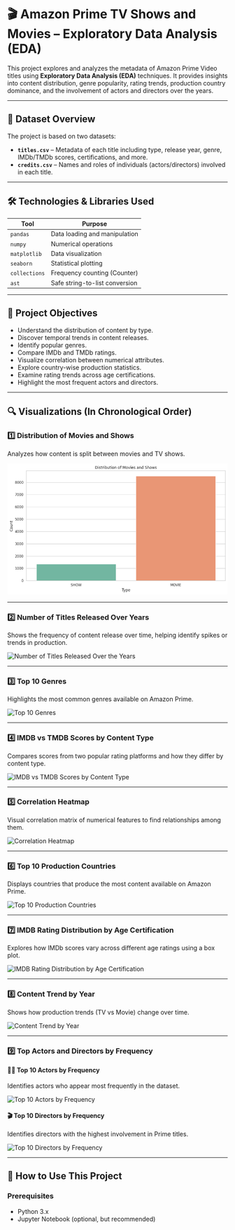 # 🎬 Amazon Prime TV Shows and Movies – Exploratory Data Analysis (EDA)

This project explores and analyzes the metadata of Amazon Prime Video titles using **Exploratory Data Analysis (EDA)** techniques. It provides insights into content distribution, genre popularity, rating trends, production country dominance, and the involvement of actors and directors over the years.

---

## 📁 Dataset Overview

The project is based on two datasets:

- **`titles.csv`** – Metadata of each title including type, release year, genre, IMDb/TMDb scores, certifications, and more.
- **`credits.csv`** – Names and roles of individuals (actors/directors) involved in each title.

---

## 🛠️ Technologies & Libraries Used

| Tool         | Purpose                          |
|--------------|----------------------------------|
| `pandas`     | Data loading and manipulation    |
| `numpy`      | Numerical operations             |
| `matplotlib` | Data visualization               |
| `seaborn`    | Statistical plotting             |
| `collections`| Frequency counting (Counter)     |
| `ast`        | Safe string-to-list conversion   |

---

## 🎯 Project Objectives

- Understand the distribution of content by type.
- Discover temporal trends in content releases.
- Identify popular genres.
- Compare IMDb and TMDb ratings.
- Visualize correlation between numerical attributes.
- Explore country-wise production statistics.
- Examine rating trends across age certifications.
- Highlight the most frequent actors and directors.

---

## 🔍 Visualizations (In Chronological Order)

### 1️⃣ Distribution of Movies and Shows
Analyzes how content is split between movies and TV shows.

![Distribution of Movies and Shows](https://github.com/PruthyirajM26/Amazon_Prime_TV_Shows_and_Movies_Exploratory_Data_Analysis/blob/e3538986933038dd5dc4843425bbb97d56fa5d27/Image/Distribution%20of%20Movies%20and%20Shows.png)

---

### 2️⃣ Number of Titles Released Over Years
Shows the frequency of content release over time, helping identify spikes or trends in production.

![Number of Titles Released Over the Years]([./Number%20of%20Titles%20Released%20Over%20the%20Years.png](https://github.com/PruthyirajM26/Amazon_Prime_TV_Shows_and_Movies_Exploratory_Data_Analysis/blob/e3538986933038dd5dc4843425bbb97d56fa5d27/Image/Number%20of%20Titles%20Released%20Over%20the%20Years.png))

---

### 3️⃣ Top 10 Genres
Highlights the most common genres available on Amazon Prime.

![Top 10 Genres]([./Top%2010%20Genres.png](https://github.com/PruthyirajM26/Amazon_Prime_TV_Shows_and_Movies_Exploratory_Data_Analysis/blob/e3538986933038dd5dc4843425bbb97d56fa5d27/Image/Top%2010%20Genres.png))

---

### 4️⃣ IMDB vs TMDB Scores by Content Type
Compares scores from two popular rating platforms and how they differ by content type.

![IMDB vs TMDB Scores by Content Type]([./IMDB%20vs%20TMDB%20Scores%20by%20Content%20Type.png](https://github.com/PruthyirajM26/Amazon_Prime_TV_Shows_and_Movies_Exploratory_Data_Analysis/blob/e3538986933038dd5dc4843425bbb97d56fa5d27/Image/IMDB%20vs%20TMDB%20Scores%20by%20Content%20Type.png))

---

### 5️⃣ Correlation Heatmap
Visual correlation matrix of numerical features to find relationships among them.

![Correlation Heatmap]([./Correlation%20Heatmap.png](https://github.com/PruthyirajM26/Amazon_Prime_TV_Shows_and_Movies_Exploratory_Data_Analysis/blob/e3538986933038dd5dc4843425bbb97d56fa5d27/Image/Correlation%20Heatmap.png))

---

### 6️⃣ Top 10 Production Countries
Displays countries that produce the most content available on Amazon Prime.

![Top 10 Production Countries]([./Top%2010%20Production%20Countries.png](https://github.com/PruthyirajM26/Amazon_Prime_TV_Shows_and_Movies_Exploratory_Data_Analysis/blob/e3538986933038dd5dc4843425bbb97d56fa5d27/Image/Top%2010%20Production%20Countries.png))

---

### 7️⃣ IMDB Rating Distribution by Age Certification
Explores how IMDb scores vary across different age ratings using a box plot.

![IMDB Rating Distribution by Age Certification]([./IMDB%20Rating%20Distribution%20by%20Age%20Certification.png](https://github.com/PruthyirajM26/Amazon_Prime_TV_Shows_and_Movies_Exploratory_Data_Analysis/blob/e3538986933038dd5dc4843425bbb97d56fa5d27/Image/IMDB%20Rating%20Distribution%20by%20Age%20Certification.png))

---

### 8️⃣ Content Trend by Year
Shows how production trends (TV vs Movie) change over time.

![Content Trend by Year]([./Content%20Trend%20by%20Year.png](https://github.com/PruthyirajM26/Amazon_Prime_TV_Shows_and_Movies_Exploratory_Data_Analysis/blob/e3538986933038dd5dc4843425bbb97d56fa5d27/Image/Content%20Trend%20by%20Year.png))

---

### 9️⃣ Top Actors and Directors by Frequency

#### 🧑‍🎤 Top 10 Actors by Frequency
Identifies actors who appear most frequently in the dataset.

![Top 10 Actors by Frequency]([./Top%2010%20Actors%20by%20Frequency.png](https://github.com/PruthyirajM26/Amazon_Prime_TV_Shows_and_Movies_Exploratory_Data_Analysis/blob/e3538986933038dd5dc4843425bbb97d56fa5d27/Image/Top%2010%20Actors%20by%20Frequency.png))

#### 🎬 Top 10 Directors by Frequency
Identifies directors with the highest involvement in Prime titles.

![Top 10 Directors by Frequency]([./Top%2010%20Directors%20by%20Frequency.png](https://github.com/PruthyirajM26/Amazon_Prime_TV_Shows_and_Movies_Exploratory_Data_Analysis/blob/e3538986933038dd5dc4843425bbb97d56fa5d27/Image/Top%2010%20Directors%20by%20Frequency.png))

---

## 📝 How to Use This Project

### Prerequisites

- Python 3.x
- Jupyter Notebook (optional, but recommended)

